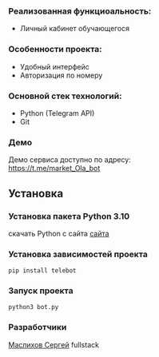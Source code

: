 ### Реализованная функциоальность:<br>
* Личный кабинет обучающегося<br>
### Особенности проекта:<br>
* Удобный интерфейс<br>
* Авторизация по номеру<br>
### Основной стек технологий:<br>
* Python (Telegram API)<br>
* Git<br>
### Демо<br>
Демо сервиса доступно по адресу:<br>
https://t.me/market_Ola_bot<br>
## Установка<br>
### Установка пакета Python 3.10<br>
скачать Python с сайта [сайта](https://www.python.org/downloads/)<br>
### Установка зависимостей проекта<br>
```pip install telebot```<br>
### Запуск проекта<br>
```python3 bot.py```<br>
### Разработчики<br>
[Маслихов Сергей](https://t.me/maslikhovS) fullstack 

